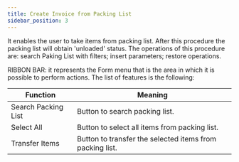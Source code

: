 ```yaml
---
title: Create Invoice from Packing List
sidebar_position: 3
---
```


It enables the user to take items from packing list. After this procedure the packing list will obtain 'unloaded' status. The operations of this procedure are: search Paking List with filters; insert parameters; restore operations.

RIBBON BAR: it represents the Form menu that is the area in which it is possible to perform actions. The list of features is the following:



| Function | Meaning |
| --- | --- |
| Search Packing List | Button to search packing list. |
| Select All | Button to select all items from packing list. |
| Transfer Items | Button to transfer the selected items from packing list. |






